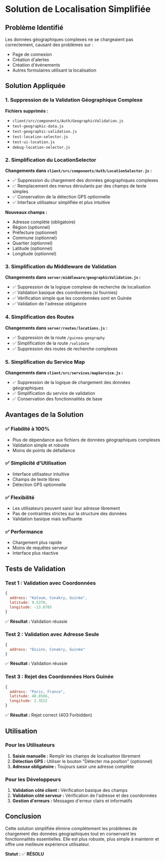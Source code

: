 # Solution de Localisation Simplifiée

## Problème Identifié

Les données géographiques complexes ne se chargeaient pas correctement, causant des problèmes sur :
- Page de connexion
- Création d'alertes
- Création d'événements
- Autres formulaires utilisant la localisation

## Solution Appliquée

### 1. Suppression de la Validation Géographique Complexe

**Fichiers supprimés :**
- `client/src/components/Auth/GeographicValidation.js`
- `test-geographic-data.js`
- `test-geographic-validation.js`
- `test-location-selector.js`
- `test-ui-location.js`
- `debug-location-selector.js`

### 2. Simplification du LocationSelector

**Changements dans `client/src/components/Auth/LocationSelector.js` :**
- ✅ Suppression du chargement des données géographiques complexes
- ✅ Remplacement des menus déroulants par des champs de texte simples
- ✅ Conservation de la détection GPS optionnelle
- ✅ Interface utilisateur simplifiée et plus intuitive

**Nouveaux champs :**
- Adresse complète (obligatoire)
- Région (optionnel)
- Préfecture (optionnel)
- Commune (optionnel)
- Quartier (optionnel)
- Latitude (optionnel)
- Longitude (optionnel)

### 3. Simplification du Middleware de Validation

**Changements dans `server/middleware/geographicValidation.js` :**
- ✅ Suppression de la logique complexe de recherche de localisation
- ✅ Validation basique des coordonnées (si fournies)
- ✅ Vérification simple que les coordonnées sont en Guinée
- ✅ Validation de l'adresse obligatoire

### 4. Simplification des Routes

**Changements dans `server/routes/locations.js` :**
- ✅ Suppression de la route `/guinea-geography`
- ✅ Simplification de la route `/validate`
- ✅ Suppression des routes de recherche complexes

### 5. Simplification du Service Map

**Changements dans `client/src/services/mapService.js` :**
- ✅ Suppression de la logique de chargement des données géographiques
- ✅ Simplification du service de validation
- ✅ Conservation des fonctionnalités de base

## Avantages de la Solution

### ✅ Fiabilité à 100%
- Plus de dépendance aux fichiers de données géographiques complexes
- Validation simple et robuste
- Moins de points de défaillance

### ✅ Simplicité d'Utilisation
- Interface utilisateur intuitive
- Champs de texte libres
- Détection GPS optionnelle

### ✅ Flexibilité
- Les utilisateurs peuvent saisir leur adresse librement
- Pas de contraintes strictes sur la structure des données
- Validation basique mais suffisante

### ✅ Performance
- Chargement plus rapide
- Moins de requêtes serveur
- Interface plus réactive

## Tests de Validation

### Test 1 : Validation avec Coordonnées
```javascript
{
  address: "Kaloum, Conakry, Guinée",
  latitude: 9.5370,
  longitude: -13.6785
}
```
✅ **Résultat :** Validation réussie

### Test 2 : Validation avec Adresse Seule
```javascript
{
  address: "Dixinn, Conakry, Guinée"
}
```
✅ **Résultat :** Validation réussie

### Test 3 : Rejet des Coordonnées Hors Guinée
```javascript
{
  address: "Paris, France",
  latitude: 48.8566,
  longitude: 2.3522
}
```
✅ **Résultat :** Rejet correct (403 Forbidden)

## Utilisation

### Pour les Utilisateurs
1. **Saisie manuelle :** Remplir les champs de localisation librement
2. **Détection GPS :** Utiliser le bouton "Détecter ma position" (optionnel)
3. **Adresse obligatoire :** Toujours saisir une adresse complète

### Pour les Développeurs
1. **Validation côté client :** Vérification basique des champs
2. **Validation côté serveur :** Vérification de l'adresse et des coordonnées
3. **Gestion d'erreurs :** Messages d'erreur clairs et informatifs

## Conclusion

Cette solution simplifiée élimine complètement les problèmes de chargement des données géographiques tout en conservant les fonctionnalités essentielles. Elle est plus robuste, plus simple à maintenir et offre une meilleure expérience utilisateur.

**Statut :** ✅ **RÉSOLU** 